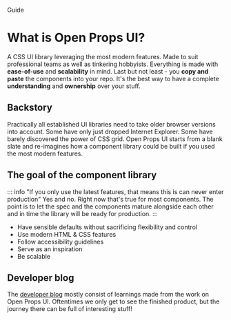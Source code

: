 <hgroup>
<p>Guide</p>
<h1>What is Open Props UI?</h1>
</hgroup>

A CSS UI library leveraging the most modern features. Made to suit professional teams as well as tinkering hobbyists. Everything is made with **ease-of-use** and **scalability** in mind. Last but not least - you **copy and paste** the components into your repo. It's the best way to have a complete **understanding** and **ownership** over your stuff.

## Backstory

Practically all established UI libraries need to take older browser versions into account. Some have only just dropped Internet Explorer. Some have barely discovered the power of CSS grid. Open Props UI starts from a blank slate and re-imagines how a component library could be built if you used the most modern features.

## The goal of the component library

::: info "If you only use the latest features, that means this is can never enter production"
Yes and no. Right now that's true for most components. The point is to let the spec and the components mature alongside each other and in time the library will be ready for production.
:::

- Have sensible defaults without sacrificing flexibility and control
- Use modern HTML & CSS features
- Follow accessibility guidelines
- Serve as an inspiration
- Be scalable

## Developer blog

The [developer blog](/blog) mostly consist of learnings made from the work on Open Props UI. Oftentimes we only get to see the finished product, but the journey there can be full of interesting stuff!
